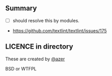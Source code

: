 ## Summary

- [ ] should resolve this by modules.
- https://github.com/textlint/textlint/issues/175

## LICENCE in directory

These are created by [@azer](https://github.com/azer)

BSD or WTFPL